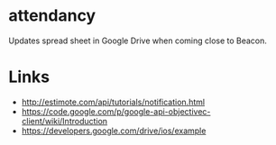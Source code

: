 attendancy
==========

Updates spread sheet in Google Drive when coming close to Beacon.

# Links

- http://estimote.com/api/tutorials/notification.html
- https://code.google.com/p/google-api-objectivec-client/wiki/Introduction
- https://developers.google.com/drive/ios/example
